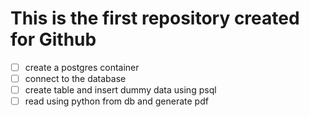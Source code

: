 # This is the first repository created for Github

- [ ] create a postgres container
- [ ] connect to the database
- [ ] create table and insert dummy data using psql
- [ ] read using python from db and generate pdf
